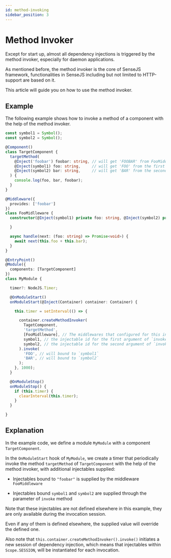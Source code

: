 ```yaml
---
id: method-invoking
sidebar_position: 3
---
```


# Method Invoker

Except for start up, almost all dependency injections is triggered by the method invoker, especially for daemon
applications.

As mentioned before, the method invoker is the core of SenseJS framework, functionalities in SenseJS including
but not limited to HTTP-support are based on it.

This article will guide you on how to use the method invoker.

## Example

The following example shows how to invoke a method of a component with the help of the method invoker.

```typescript
const symbol1 = Symbol();
const symbol2 = Symbol();

@Component()
class TargetComponent {
  targetMethod(
    @Inject('foobar') foobar: string, // will get 'FOOBAR' from FooMiddleware
    @Inject(symbol1) foo: string,     // will get 'FOO' from the first argument of `invoke`
    @Inject(symbol2) bar: string,     // will get 'BAR' from the second argument of `invoke`
  ) {
    console.log(foo, bar, foobar);
  }
}

@Middleware({
  provides: ['foobar']
})
class FooMidlleware {
  constructor(@Inject(symbol1) private foo: string, @Inject(symbol2) private bar: string) {

  }

  async handle(next: (foo: string) => Promise<void>) {
    await next(this.foo + this.bar);
  }
}

@EntryPoint()
@Module({
  components: [TargetComponent]
})
class MyModule {

  timer?: NodeJS.Timer;

  @OnModuleStart()
  onModuleStart(@Inject(Container) container: Container) {

    this.timer = setInterval(() => {

      container.createMethodInvoker(
        TagetComponent,
        'targetMethod',
        [FooMidlleware], // The middlewares that configured for this invokation
        symbol1, // the injectable id for the first argument of `invoke`
        symbol2, // the injectable id for the second argument of `invoke`
      ).invoke(
        'FOO', // will bound to `symbol1`
        'BAR', // will bound to `symbol2`
      );
    }, 1000);
  }

  @OnModuleStop()
  onModuleStop() {
    if (this.timer) {
      clearInterval(this.timer);
    }
  }

}


```

## Explanation

In the example code, we define a module `MyModule` with a component `TargetComponent`.

In the `OnModuleStart` hook of `MyModule`, we create a timer that periodically invoke the method `targetMethod` of
`TargetComponent` with the help of the method invoker, with additional injectables supplied:

  - Injectables bound to `"foobar"` is supplied by the middleware `FooMiddleware`

  - Injectables bound `symbol1` and `symbol2` are supplied through the parameter of `invoke` method

Note that these injectables are not defined elsewhere in this example, they are only available during the invocation
session.

Even if any of them is defined elsewhere, the supplied value will override the defined one.

Also note that `this.container.createMethodInvoker().invoke()` initiates a new session of dependency injection, which
means that injectables within `Scope.SESSION`, will be instantiated for each invocation.





